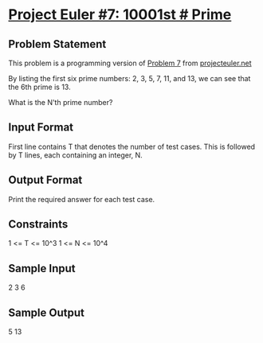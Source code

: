 # [Project Euler #7: 10001st # Prime](https://www.hackerrank.com/contests/projecteuler/challenges/euler007)

## Problem Statement

This problem is a programming version of [Problem
7](https://projecteuler.net/problem=7) from
[projecteuler.net](https://projecteuler.net/)

By listing the first six prime numbers: 2, 3, 5, 7, 11, and 13, we can
see that the 6th prime is 13.

What is the N'th prime number?

## Input Format

First line contains T that denotes the number of test cases. This is followed
by T lines, each containing an integer, N.

## Output Format

Print the required answer for each test case.

## Constraints

1 <= T <= 10^3
1 <= N <= 10^4

## Sample Input

2
3
6

## Sample Output

5
13
